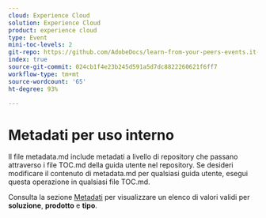 ```yaml
---
cloud: Experience Cloud
solution: Experience Cloud
product: experience cloud
type: Event
mini-toc-levels: 2
git-repo: https://github.com/AdobeDocs/learn-from-your-peers-events.it-IT
index: true
source-git-commit: 024cb1f4e23b245d591a5d7dc8822260621f6ff7
workflow-type: tm+mt
source-wordcount: '65'
ht-degree: 93%

---
```



# Metadati per uso interno

Il file metadata.md include metadati a livello di repository che passano attraverso i file TOC.md della guida utente nel repository. Se desideri modificare il contenuto di metadata.md per qualsiasi guida utente, esegui questa operazione in qualsiasi file TOC.md.

Consulta la sezione [Metadati](https://experienceleague.adobe.com/docs/authoring-guide-exl/using/editing/user-guide-setup/metadata.html?lang=it) per visualizzare un elenco di valori validi per **soluzione**, **prodotto** e **tipo**.
